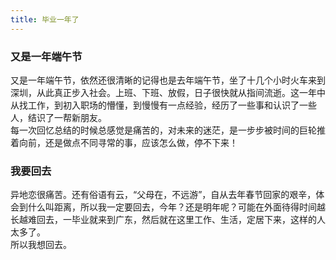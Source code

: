 ```yaml
---
title: 毕业一年了
---
```


### 又是一年端午节

又是一年端午节，依然还很清晰的记得也是去年端午节，坐了十几个小时火车来到深圳，从此真正步入社会。上班、下班、放假，日子很快就从指间流逝。这一年中从找工作，到初入职场的懵懂，到慢慢有一点经验，经历了一些事和认识了一些人，结识了一帮新朋友。<br>
每一次回忆总结的时候总感觉是痛苦的，对未来的迷茫，是一步步被时间的巨轮推着向前，还是做点不同寻常的事，应该怎么做，停不下来！

### 我要回去

异地恋很痛苦。还有俗语有云，“父母在，不远游”，自从去年春节回家的艰辛，体会到什么叫距离，所以我一定要回去，今年？还是明年呢？可能在外面待得时间越长越难回去，一毕业就来到广东，然后就在这里工作、生活，定居下来，这样的人太多了。<br>
所以我想回去。